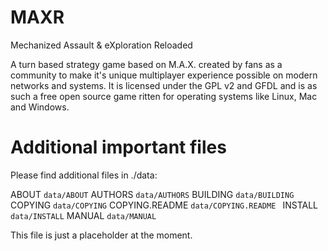 # MAXR 

Mechanized Assault & eXploration Reloaded

A turn based strategy game based on M.A.X. created by fans as a community to 
make it's unique multiplayer experience possible on modern networks and systems.
It is licensed under the GPL v2 and GFDL and is as such a free open source game
ritten for operating systems like Linux, Mac and Windows.

# Additional important files

Please find additional files in ./data:

ABOUT `data/ABOUT`
AUTHORS `data/AUTHORS`
BUILDING `data/BUILDING`
COPYING `data/COPYING`
COPYING.README `data/COPYING.README `
INSTALL `data/INSTALL`
MANUAL `data/MANUAL`

This file is just a placeholder at the moment.